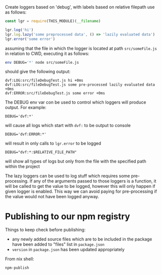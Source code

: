 Create loggers based on 'debug', with labels based on relative filepath
use as follows:

```js
const lgr = require(THIS_MODULE)(__filename)

lgr.log('hi')
lgr.log.lazy('some preprocessed data', () => 'lazily evaluated data')
lgr.error('some error')
```

assuming that the file in which the logger is located at path `src/someFile.js`
in relation to CWD, executing it as follows:

```sh
env DEBUG='*' node src/someFile.js
```

should give the following output:

```
dvf:LOG:src/fileDebugTest.js hi +0ms
dvf:LOG:src/fileDebugTest.js some pre-processed lazily evaluated data +0ms
dvf:ERROR:src/fileDebugTest.js some error +0ms
```

The DEBUG env var con be used to control which loggers will produce output.
For example:

```
DEBUG='dvf:*'
```

will cause all logs which start with `dvf:` to be output to console

```
DEBUG='dvf:ERROR:*'
```

will result in only calls to `lgr.error` to be logged

```
DEBUG="dvf:*:$RELATIVE_FILE_PATH"
```

will show all types of logs but only from the file with the specified path
within the project

The lazy loggers can be used to log stuff which requires some pre-processing. If
any of the arguments passed to those loggers is a function, it will be called to
get the value to be logged, however this will only happen if given logger is
enabled. This way we can avoid paying for pre-processing if the value would not
have been logged anyway.


# Publishing to our npm registry

Things to keep check before publishing:
- any newly added source files which are to be included in the package have been added to "files" list in `package.json`
- `version` in `package.json` has been updated appropriately

From nix shell:

```sh
npm-publish
```
